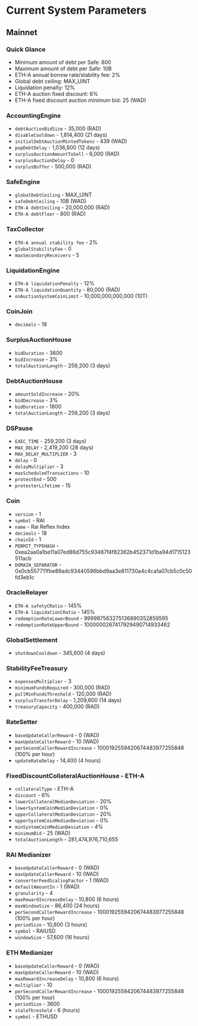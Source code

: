 # Current System Parameters

## Mainnet

### Quick Glance

* Minimum amount of debt per Safe: 800
* Maximum amount of debt per Safe: 10B
* ETH-A annual borrow rate/stability fee: 2%
* Global debt ceiling: MAX\_UINT
* Liquidation penalty: 12%
* ETH-A auction fixed discount: 6% 
* ETH-A fixed discount auction minimum bid: 25 \(WAD\)

### AccountingEngine

* `debtAuctionBidSize` - 35,000 \(RAD\)
* `disableCooldown` - 1,814,400 \(21 days\)
* `initialDebtAuctionMintedTokens` - 439 \(WAD\)
* `popDebtDelay` - 1,036,800 \(12 days\)
* `surplusAuctionAmountToSell` - 6,000 \(RAD\)
* `surplusAuctionDelay` - 0
* `surplusBuffer` - 500,000 \(RAD\)

### SafeEngine

* `globalDebtCeiling` - MAX\_UINT
* `safeDebtCeiling` - 10B \(WAD\)
* `ETH-A debtCeiling` - 20,000,000 \(RAD\)
* `ETH-A debtFloor` - 800 \(RAD\)

### TaxCollector

* `ETH-A annual stability fee` - 2%
* `globalStabilityFee` - 0
* `maxSecondaryReceivers` - 5

### LiquidationEngine

* `ETH-A liquidationPenalty` - 12%
* `ETH-A liquidationQuantity` - 80,000 \(RAD\)
* `onAuctionSystemCoinLimit` - 10,000,000,000,000 \(10T\)

### CoinJoin

* `decimals` - 18

### SurplusAuctionHouse

* `bidDuration` - 3600
* `bidIncrease` - 3%
* `totalAuctionLength` - 259,200 \(3 days\)

### DebtAuctionHouse

* `amountSoldIncrease` - 20%
* `bidDecrease` - 3%
* `bidDuration` - 1800
* `totalAuctionLength` - 259,200 \(3 days\)

### DSPause

* `EXEC_TIME` - 259,200 \(3 days\)
* `MAX_DELAY` - 2,419,200 \(28 days\)
* `MAX_DELAY_MULTIPLIER` - 3
* `delay` - 0
* `delayMultiplier` - 3
* `maxScheduledTransactions` - 10
* `protestEnd` - 500
* `protesterLifetime` - 15

### Coin

* `version` - 1
* `symbol` - RAI
* `name` - Rai Reflex Index
* `decimals` - 18
* `chainId` - 1
* `PERMIT_TYPEHASH` - 0xea2aa0a1be11a07ed86d755c93467f4f82362b452371d1ba94d1715123511acb
* `DOMAIN_SEPARATOR` - 0x0cb557711fbe89adc93440596bbd9aa3e811730a4c4ca1a07cb5c0c50fd3eb1c

### OracleRelayer

* `ETH-A safetyCRatio` - 145%
* `ETH-A liquidationCRatio` - 145%
* `redemptionRateLowerBound` - 999987563275136890352859595
* `redemptionRateUpperBound` - 1000000267417929490714933462

### GlobalSettlement

* `shutdownCooldown` - 345,600 \(4 days\)

### StabilityFeeTreasury

* `expensesMultiplier` - 3
* `minimumFundsRequired` - 300,000 \(RAD\)
* `pullMinFundsThreshold` - 120,000 \(RAD\)
* `surplusTransferDelay` - 1,209,600 \(14 days\)
* `treasuryCapacity` - 400,000 \(RAD\)

### RateSetter

* `baseUpdateCallerReward` - 0 \(WAD\)
* `maxUpdateCallerReward` - 10 \(WAD\)
* `perSecondCallerRewardIncrease` - 1000192559420674483977255848 \(100% per hour\)
* `updateRateDelay` - 14,400 \(4 hours\)

### FixedDiscountCollateralAuctionHouse - ETH-A

* `collateralType` - ETH-A
* `discount` - 6%
* `lowerCollateralMedianDeviation` - 20%
* `lowerSystemCoinMedianDeviation` - 0%
* `upperCollateralMedianDeviation` - 20%
* `upperSystemCoinMedianDeviation` - 0%
* `minSystemCoinMedianDeviation` - 4%
* `minimumBid` - 25 \(WAD\)
* `totalAuctionLength` - 281,474,976,710,655

### RAI Medianizer

* `baseUpdateCallerReward` - 0 \(WAD\)
* `maxUpdateCallerReward` - 10 \(WAD\)
* `converterFeedScalingFactor` - 1 \(WAD\)
* `defaultAmountIn` - 1 \(WAD\)
* `granularity` - 4
* `maxRewardIncreaseDelay` - 10,800 \(6 hours\)
* `maxWindowSize` - 86,400 \(24 hours\)
* `perSecondCallerRewardIncrease` - 1000192559420674483977255848 \(100% per hour\)
* `periodSize` - 10,800 \(3 hours\)
* `symbol` - RAIUSD
* `windowSize` - 57,600 \(16 hours\)

### ETH Medianizer

* `baseUpdateCallerReward` - 0 \(WAD\)
* `maxUpdateCallerReward` - 10 \(WAD\)
* `maxRewardIncreaseDelay` - 10,800 \(6 hours\)
* `multiplier` - 10
* `perSecondCallerRewardIncrease` - 1000192559420674483977255848 \(100% per hour\)
* `periodSize` - 3600
* `staleThreshold` - 6 \(hours\)
* `symbol` - ETHUSD

